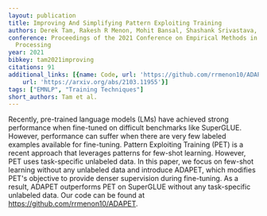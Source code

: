 ```yaml
---
layout: publication
title: Improving And Simplifying Pattern Exploiting Training
authors: Derek Tam, Rakesh R Menon, Mohit Bansal, Shashank Srivastava, Colin Raffel
conference: Proceedings of the 2021 Conference on Empirical Methods in Natural Language
  Processing
year: 2021
bibkey: tam2021improving
citations: 91
additional_links: [{name: Code, url: 'https://github.com/rrmenon10/ADAPET'}, {name: Paper,
    url: 'https://arxiv.org/abs/2103.11955'}]
tags: ["EMNLP", "Training Techniques"]
short_authors: Tam et al.
---
```

Recently, pre-trained language models (LMs) have achieved strong performance
when fine-tuned on difficult benchmarks like SuperGLUE. However, performance
can suffer when there are very few labeled examples available for fine-tuning.
Pattern Exploiting Training (PET) is a recent approach that leverages patterns
for few-shot learning. However, PET uses task-specific unlabeled data. In this
paper, we focus on few-shot learning without any unlabeled data and introduce
ADAPET, which modifies PET's objective to provide denser supervision during
fine-tuning. As a result, ADAPET outperforms PET on SuperGLUE without any
task-specific unlabeled data. Our code can be found at
https://github.com/rrmenon10/ADAPET.